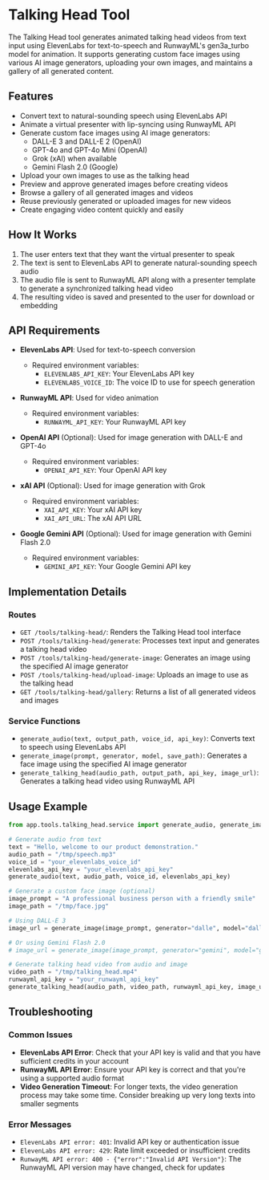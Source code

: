 # Talking Head Tool

The Talking Head tool generates animated talking head videos from text input using ElevenLabs for text-to-speech and RunwayML's gen3a_turbo model for animation. It supports generating custom face images using various AI image generators, uploading your own images, and maintains a gallery of all generated content.

## Features

- Convert text to natural-sounding speech using ElevenLabs API
- Animate a virtual presenter with lip-syncing using RunwayML API
- Generate custom face images using AI image generators:
  - DALL-E 3 and DALL-E 2 (OpenAI)
  - GPT-4o and GPT-4o Mini (OpenAI)
  - Grok (xAI) when available
  - Gemini Flash 2.0 (Google)
- Upload your own images to use as the talking head
- Preview and approve generated images before creating videos
- Browse a gallery of all generated images and videos
- Reuse previously generated or uploaded images for new videos
- Create engaging video content quickly and easily

## How It Works

1. The user enters text that they want the virtual presenter to speak
2. The text is sent to ElevenLabs API to generate natural-sounding speech audio
3. The audio file is sent to RunwayML API along with a presenter template to generate a synchronized talking head video
4. The resulting video is saved and presented to the user for download or embedding

## API Requirements

- **ElevenLabs API**: Used for text-to-speech conversion
  - Required environment variables:
    - `ELEVENLABS_API_KEY`: Your ElevenLabs API key
    - `ELEVENLABS_VOICE_ID`: The voice ID to use for speech generation

- **RunwayML API**: Used for video animation
  - Required environment variables:
    - `RUNWAYML_API_KEY`: Your RunwayML API key

- **OpenAI API** (Optional): Used for image generation with DALL-E and GPT-4o
  - Required environment variables:
    - `OPENAI_API_KEY`: Your OpenAI API key

- **xAI API** (Optional): Used for image generation with Grok
  - Required environment variables:
    - `XAI_API_KEY`: Your xAI API key
    - `XAI_API_URL`: The xAI API URL

- **Google Gemini API** (Optional): Used for image generation with Gemini Flash 2.0
  - Required environment variables:
    - `GEMINI_API_KEY`: Your Google Gemini API key

## Implementation Details

### Routes

- `GET /tools/talking-head/`: Renders the Talking Head tool interface
- `POST /tools/talking-head/generate`: Processes text input and generates a talking head video
- `POST /tools/talking-head/generate-image`: Generates an image using the specified AI image generator
- `POST /tools/talking-head/upload-image`: Uploads an image to use as the talking head
- `GET /tools/talking-head/gallery`: Returns a list of all generated videos and images

### Service Functions

- `generate_audio(text, output_path, voice_id, api_key)`: Converts text to speech using ElevenLabs API
- `generate_image(prompt, generator, model, save_path)`: Generates a face image using the specified AI image generator
- `generate_talking_head(audio_path, output_path, api_key, image_url)`: Generates a talking head video using RunwayML API

## Usage Example

```python
from app.tools.talking_head.service import generate_audio, generate_image, generate_talking_head

# Generate audio from text
text = "Hello, welcome to our product demonstration."
audio_path = "/tmp/speech.mp3"
voice_id = "your_elevenlabs_voice_id"
elevenlabs_api_key = "your_elevenlabs_api_key"
generate_audio(text, audio_path, voice_id, elevenlabs_api_key)

# Generate a custom face image (optional)
image_prompt = "A professional business person with a friendly smile"
image_path = "/tmp/face.jpg"

# Using DALL-E 3
image_url = generate_image(image_prompt, generator="dalle", model="dall-e-3", save_path=image_path)

# Or using Gemini Flash 2.0
# image_url = generate_image(image_prompt, generator="gemini", model="gemini-2.0-flash", save_path=image_path)

# Generate talking head video from audio and image
video_path = "/tmp/talking_head.mp4"
runwayml_api_key = "your_runwayml_api_key"
generate_talking_head(audio_path, video_path, runwayml_api_key, image_url)
```

## Troubleshooting

### Common Issues

- **ElevenLabs API Error**: Check that your API key is valid and that you have sufficient credits in your account
- **RunwayML API Error**: Ensure your API key is correct and that you're using a supported audio format
- **Video Generation Timeout**: For longer texts, the video generation process may take some time. Consider breaking up very long texts into smaller segments

### Error Messages

- `ElevenLabs API error: 401`: Invalid API key or authentication issue
- `ElevenLabs API error: 429`: Rate limit exceeded or insufficient credits
- `RunwayML API error: 400 - {"error":"Invalid API Version"}`: The RunwayML API version may have changed, check for updates
